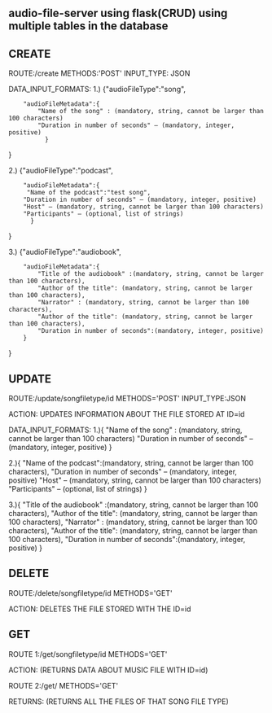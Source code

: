 ## audio-file-server using flask(CRUD) using multiple tables in the database

## CREATE
ROUTE:/create METHODS:'POST'  INPUT_TYPE: JSON

DATA_INPUT_FORMATS:
1.) {"audioFileType":"song",

        "audioFileMetadata":{
            "Name of the song" : (mandatory, string, cannot be larger than 100 characters)
            "Duration in number of seconds" – (mandatory, integer, positive)
              }
 }
 
 2.) {"audioFileType":"podcast",
 
        "audioFileMetadata":{
         "Name of the podcast":"test song",
        "Duration in number of seconds" – (mandatory, integer, positive)
        "Host" – (mandatory, string, cannot be larger than 100 characters)
        "Participants" – (optional, list of strings)
          }
  }
    
3.) {"audioFileType":"audiobook",

        "audioFileMetadata":{
            "Title of the audiobook" :(mandatory, string, cannot be larger than 100 characters),
            "Author of the title": (mandatory, string, cannot be larger than 100 characters),
            "Narrator" : (mandatory, string, cannot be larger than 100 characters),
            "Author of the title": (mandatory, string, cannot be larger than 100 characters),
            "Duration in number of seconds":(mandatory, integer, positive)
        }
}
 
 
## UPDATE
ROUTE:/update/songfiletype/id METHODS='POST' INPUT_TYPE:JSON


ACTION: UPDATES INFORMATION ABOUT THE FILE STORED AT ID=id
        
DATA_INPUT_FORMATS:
1.){
            "Name of the song" : (mandatory, string, cannot be larger than 100 characters)
            "Duration in number of seconds" – (mandatory, integer, positive)
              }
              
2.){
         "Name of the podcast":(mandatory, string, cannot be larger than 100 characters),
        "Duration in number of seconds" – (mandatory, integer, positive)
        "Host" – (mandatory, string, cannot be larger than 100 characters)
        "Participants" – (optional, list of strings)
          }
          
3.){
            "Title of the audiobook" :(mandatory, string, cannot be larger than 100 characters),
            "Author of the title": (mandatory, string, cannot be larger than 100 characters),
            "Narrator" : (mandatory, string, cannot be larger than 100 characters),
            "Author of the title": (mandatory, string, cannot be larger than 100 characters),
            "Duration in number of seconds":(mandatory, integer, positive)
        }


## DELETE
ROUTE:/delete/songfiletype/id METHODS='GET'

ACTION: DELETES THE FILE STORED WITH THE ID=id
 
## GET

ROUTE 1:/get/songfiletype/id METHODS='GET'

ACTION: (RETURNS DATA ABOUT MUSIC FILE WITH ID=id)

ROUTE 2:/get/<songfiletype> METHODS='GET'
        
RETURNS: (RETURNS ALL THE FILES OF THAT SONG FILE TYPE)
